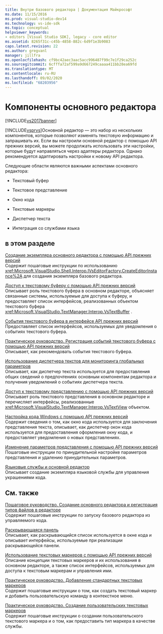 ```yaml
---
title: Внутри базового редактора | Документация Майкрософт
ms.date: 11/15/2016
ms.prod: visual-studio-dev14
ms.technology: vs-ide-sdk
ms.topic: conceptual
helpviewer_keywords:
- editors [Visual Studio SDK], legacy - core editor
ms.assetid: 8265f31c-c45b-4858-882c-6d9f1e3b9083
caps.latest.revision: 22
ms.author: gregvanl
manager: jillfra
ms.openlocfilehash: cf9bc42aec3aac5acc996487f99c7e1f29ca252c
ms.sourcegitcommit: 6cfffa72af599a9d667249caaaa411bb28ea69fd
ms.translationtype: MT
ms.contentlocale: ru-RU
ms.lasthandoff: 09/02/2020
ms.locfileid: "68203956"
---
```

# <a name="inside-the-core-editor"></a>Компоненты основного редактора
[!INCLUDE[vs2017banner](../includes/vs2017banner.md)]

[!INCLUDE[vsprvs](../includes/vsprvs-md.md)]Основной редактор — это набор из нескольких компонентов, которые позволяют изменять текстовую информацию и запрашивать их. Если вы настроили основной редактор с помощью API прежних версий, вы можете продолжать использовать эти настройки, которые будут направляться через адаптеры редактора. Однако рекомендуется адаптировать настройки к новому API редактора.  
  
 Следующие области являются важными аспектами основного редактора:  
  
- Текстовый буфер  
  
- Текстовое представление  
  
- Окно кода  
  
- Текстовые маркеры  
  
- Диспетчер текста  
  
- Интеграция со службами языка  
  
## <a name="in-this-section"></a>в этом разделе  
 [Создание экземпляра основного редактора с помощью API прежних версий](../extensibility/instantiating-the-core-editor-by-using-the-legacy-api.md)  
 Содержит пошаговые инструкции по использованию <xref:Microsoft.VisualStudio.Shell.Interop.IVsEditorFactory.CreateEditorInstance%2A> для создания экземпляра базового редактора.  
  
 [Доступ к текстовому буферу с помощью API прежних версий](../extensibility/accessing-the-text-buffer-by-using-the-legacy-api.md)  
 Описывает роль текстового буфера в основном редакторе, объясняет связанные системы, используемые для доступа к буферу, и предоставляет список интерфейсов, реализованных объектом текстового буфера <xref:Microsoft.VisualStudio.TextManager.Interop.VsTextBuffer> .  
  
 [События текстового буфера в интерфейсе API прежних версий](../extensibility/text-buffer-events-in-the-legacy-api.md)  
 Предоставляет список интерфейсов, используемых для уведомления о событиях текстового буфера.  
  
 [Практическое руководство. Регистрация событий текстового буфера с помощью API прежних версий](../extensibility/how-to-register-for-text-buffer-events-with-the-legacy-api.md)  
 Описывает, как рекомендовать события текстового буфера.  
  
 [Использование диспетчера текстов для мониторинга глобальных параметров](../extensibility/using-the-text-manager-to-monitor-global-settings.md)  
 Описывает, как диспетчер текста используется для предоставления общих сведений о предпочтениях основным компонентам редактора и получения уведомлений о событиях диспетчера текста.  
  
 [Доступ к текстовому представлению с помощью API прежних версий](../extensibility/accessing-thetext-view-by-using-the-legacy-api.md)  
 Описывает роль текстового представления в основном редакторе и перечисляет интерфейсы, реализованные <xref:Microsoft.VisualStudio.TextManager.Interop.VsTextView> объектом.  
  
 [Настройка кода Windows с помощью API прежних версий](../extensibility/customizing-code-windows-by-using-the-legacy-api.md)  
 Содержит сведения о том, как окно кода используется для заключения представления текста, описывает, как диспетчер окон кода используется для предоставления оформления окну кода, и предоставляет уведомления о новых представлениях.  
  
 [Изменение параметров представления с помощью API прежних версий](../extensibility/changing-view-settings-by-using-the-legacy-api.md)  
 Пошаговые инструкции по принудительной настройке параметров представления и удалению принудительных параметров.  
  
 [Языковые службы и основной редактор](../extensibility/language-services-and-the-core-editor.md)  
 Описывает создание экземпляра языковой службы для управления украшениями кода.  
  
## <a name="related-sections"></a>См. также  
 [Пошаговое руководство. Создание основного редактора и регистрация типов файлов в редакторе](../extensibility/walkthrough-creating-a-core-editor-and-registering-an-editor-file-type.md)  
 Содержит пошаговые инструкции по запуску базового редактора из управляемого кода.  
  
 [Раскрывающаяся панель](../extensibility/drop-down-bar.md)  
 Описывает, как раскрывающийся список используется в окне кода и описывает интерфейсы, используемые при реализации раскрывающейся панели.  
  
 [Использование текстовых маркеров с помощью API прежних версий](../extensibility/using-text-markers-with-the-legacy-api.md)  
 Описание концепции текстовых маркеров и их использования в основном редакторе, а также список интерфейсов, используемых для доступа к текстовым маркерам и управления ими.  
  
 [Практическое руководство. Добавление стандартных текстовых маркеров](../extensibility/how-to-add-standard-text-markers.md)  
 Содержит пошаговые инструкции о том, как создать текстовый маркер и добавить пользовательскую команду в контекстное меню.  
  
 [Практическое руководство. Создание пользовательских текстовых маркеров](../extensibility/how-to-create-custom-text-markers.md)  
 Содержит пошаговые инструкции о создании пользовательского текстового маркера и о том, как предоставить тип маркера в качестве службы.
